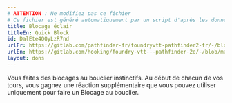 ```yaml
---
# ATTENTION : Ne modifiez pas ce fichier
# Ce fichier est généré automatiquement par un script d'après les données du module Foundry VTT officiel et de sa traduction
title: Blocage éclair
titleEn: Quick Block
id: DalEte4OQyLzR7nd
urlFr: https://gitlab.com/pathfinder-fr/foundryvtt-pathfinder2-fr/-/blob/master/data/feats/DalEte4OQyLzR7nd.htm
urlEn: https://gitlab.com/hooking/foundry-vtt---pathfinder-2e/-/blob/master/packs/data/feats.db/quick-block.json
layout: dons
---
```

Vous faites des blocages au bouclier instinctifs. Au début de chacun de vos tours, vous gagnez une réaction supplémentaire que vous pouvez utiliser uniquement pour faire un Blocage au bouclier.
